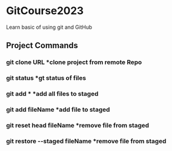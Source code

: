 # GitCourse2023
Learn basic of using git and GitHub
## Project Commands
### git clone URL                       *clone project from remote Repo      
### git status                          *gt status of files  
### git add *                           *add all files to staged
### git add fileName                    *add file to staged
### git reset head fileName             *remove file from staged
### git restore --staged fileName       *remove file from staged




